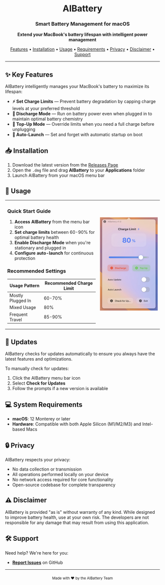 <h1 align="center">AIBattery</h1>
<h3 align="center">Smart Battery Management for macOS</h3>

<p align="center">
  <strong>Extend your MacBook's battery lifespan with intelligent power management</strong>
</p>

<p align="center">
  <a href="#-key-features">Features</a> •
  <a href="#-installation">Installation</a> •
  <a href="#-usage">Usage</a> •
  <a href="#-system-requirements">Requirements</a> •
  <a href="#-privacy">Privacy</a> •
    <a href="#-disclaimer">Disclaimer</a> •
  <a href="#-support">Support</a>
</p>

---

## ✨ Key Features

AIBattery intelligently manages your MacBook's battery to maximize its lifespan:

- **⚡ Set Charge Limits** — Prevent battery degradation by capping charge levels at your preferred threshold
- **🔋 Discharge Mode** — Run on battery power even when plugged in to maintain optimal battery chemistry
- **🔌 Top-Up Mode** — Override limits when you need a full charge before unplugging
- **🔄 Auto-Launch** — Set and forget with automatic startup on boot

## 📥 Installation

1. Download the latest version from the [Releases Page](https://github.com/whuan132/AIBattery/releases)
2. Open the `.dmg` file and drag **AIBattery** to your **Applications** folder
3. Launch AIBattery from your macOS menu bar

## 🚀 Usage

<table>
<tr>
<td width="60%">

### Quick Start Guide
1. **Access AIBattery** from the menu bar icon
2. **Set charge limits** between 60-90% for optimal battery health
3. **Enable Discharge Mode** when you're stationary and plugged in
4. **Configure auto-launch** for continuous protection

### Recommended Settings
| Usage Pattern | Recommended Charge Limit|
|---------------|--------------------------|
| Mostly Plugged In | 60-70% |
| Mixed Usage | 80% |
| Frequent Travel | 85-90% |

</td>
<td width="40%">
<picture>
  <source media="(prefers-color-scheme: dark)" srcset="screenshots/dark.jpg">
  <source media="(prefers-color-scheme: light)" srcset="screenshots/light.jpg">
  <img alt="AIBattery interface screenshot" src="screenshots/light.jpg">
</picture>
</td>
</tr>
</table>



## 🔄 Updates

AIBattery checks for updates automatically to ensure you always have the latest features and optimizations.

To manually check for updates:
1. Click the AIBattery menu bar icon
2. Select **Check for Updates**
3. Follow the prompts if a new version is available

## 💻 System Requirements

- **macOS**: 12 Monterey or later
- **Hardware**: Compatible with both Apple Silicon (M1/M2/M3) and Intel-based Macs

## 🔒 Privacy

AIBattery respects your privacy:

- No data collection or transmission
- All operations performed locally on your device
- No network access required for core functionality
- Open-source codebase for complete transparency

## ⚠️ Disclaimer

AIBattery is provided "as is" without warranty of any kind. While designed to improve battery health, use at your own risk. The developers are not responsible for any damage that may result from using this application.

## 🛠️ Support

Need help? We're here for you:

- **[Report Issues](https://github.com/whuan132/AIBattery/issues)** on GitHub

---

<p align="center">
  <sub>Made with ❤️ by the AIBattery Team</sub>
</p>
